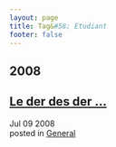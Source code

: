 ```yaml
---
layout: page
title: Tag&#58; Etudiant
footer: false
---
```


<div id="blog-archives" class="category">
<h2>2008</h2>

<article>
<h1><a href="/2008/07/09/le-der-des-der/index.html">Le der des der ...</a></h1>
<time datetime="2008-07-09T00:00:00-06:00" pubdate><span class='month'>Jul</span> <span class='day'>09</span> <span class='year'>2008</span></time>
<footer>
<span class="categories">posted in 
<a href='/categories/general/'>General</a></span>
</footer>
</article>
</div>
